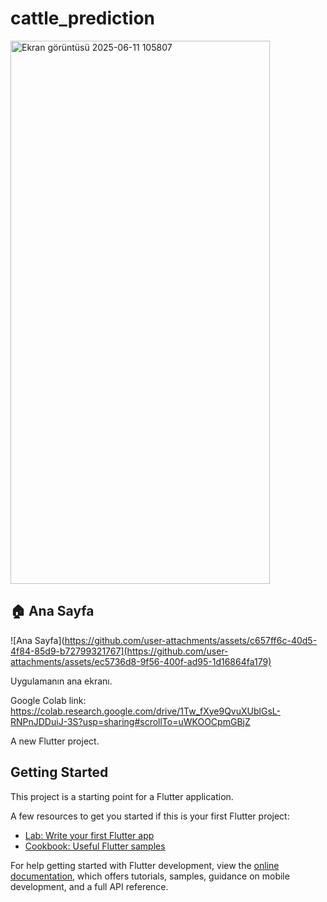 # cattle_prediction
<img width="415" height="869" alt="Ekran görüntüsü 2025-06-11 105807" src="https://github.com/user-attachments/assets/ec5736d8-9f56-400f-ad95-1d16864fa179" />

## 🏠 Ana Sayfa

![Ana Sayfa](https://github.com/user-attachments/assets/c657ff6c-40d5-4f84-85d9-b72799321767](https://github.com/user-attachments/assets/ec5736d8-9f56-400f-ad95-1d16864fa179)

Uygulamanın ana ekranı.

Google Colab link: https://colab.research.google.com/drive/1Tw_fXye9QvuXUblGsL-RNPnJDDuiJ-3S?usp=sharing#scrollTo=uWKOOCpmGBjZ

A new Flutter project.

## Getting Started

This project is a starting point for a Flutter application.

A few resources to get you started if this is your first Flutter project:

- [Lab: Write your first Flutter app](https://docs.flutter.dev/get-started/codelab)
- [Cookbook: Useful Flutter samples](https://docs.flutter.dev/cookbook)

For help getting started with Flutter development, view the
[online documentation](https://docs.flutter.dev/), which offers tutorials,
samples, guidance on mobile development, and a full API reference.
